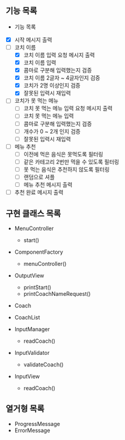 ## 기능 목록
- 기능 목록
- [x]  시작 메시지 출력
- [ ]  코치 이름
    - [x]  코치 이름 입력 요청 메시지 출력
    - [x]  코치 이름 입력
    - [x]  콤마로 구분해 입력했는지 검증
    - [x]  코치 이름 2글자 ~ 4글자인지 검증
    - [x]  코치가 2명 이상인지 검증
    - [x]  잘못된 입력시 재입력
- [ ]  코치가 못 먹는 메뉴
    - [ ]  코치 못 먹는 메뉴 입력 요청 메시지 출력
    - [ ]  코치 못 먹는 메뉴 입력
    - [ ]  콤마로 구분해 입력했는지 검증
    - [ ]  개수가 0 ~ 2개 인지 검증
    - [ ]  잘못된 입력시 재입력
- [ ]  메뉴 추천
    - [ ]  이전에 먹은 음식은 못먹도록 필터링
    - [ ]  같은 카테고리 2번만 먹을 수 있도록 필터링
    - [ ]  못 먹는 음식은 추천하지 않도록 필터링
    - [ ]  랜덤으로 셔플
    - [ ]  메뉴 추천 메시지 출력
- [ ]  추천 완료 메시지 출력

## 구현 클래스 목록
- MenuController
  - start()

- ComponentFactory
  - menuController()

- OutputView
  - printStart()
  - printCoachNameRequest()

- Coach

- CoachList

- InputManager
  - readCoach()

- InputValidator
  - validateCoach()

- InputView
  - readCoach()


## 열거형 목록
- ProgressMessage
- ErrorMessage
